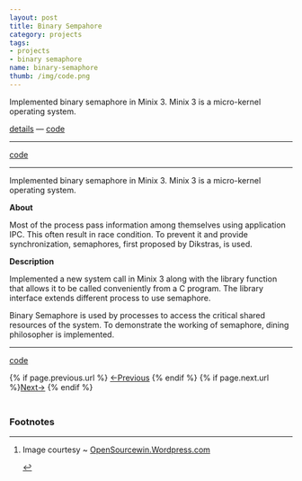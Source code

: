 ```yaml
---
layout: post
title: Binary Sempahore
category: projects
tags: 
- projects
- binary semaphore
name: binary-semaphore
thumb: /img/code.png
---
```


<link rel="stylesheet" href="../css/styles.css.css" />

Implemented binary semaphore in Minix 3. Minix 3 is a micro-kernel operating system. 

[details][details] &mdash; [code][code]
<!-- truncate_here -->
- - -

[code][code]

- - -

Implemented binary semaphore in Minix 3. Minix 3 is a micro-kernel operating system. 

**About**

Most of the process pass information among themselves using application IPC. This often result in race condition. To prevent it and provide synchronization, semaphores, first proposed by Dikstras, is used. 

**Description**

Implemented a new system call in Minix 3 along with the library function that allows it to be called conveniently from a C program. The library interface extends different process to use semaphore. 

Binary Semaphore is used by processes to access the critical shared resources of the system. To demonstrate the working of semaphore, dining philosopher is implemented.

- - -

[code][code]

<nav class="pagination clear" style="padding-bottom:20px;">
{% if page.previous.url %} <a class="prev-item" href="{{page.previous.url}}" title="Previous Post: {{page.previous.title}}">&larr;Previous</a>   {% endif %}  {% if page.next.url %}<a class="next-item" href="{{page.next.url}}" title="Next Post: {{page.next.title}}">Next&rarr;</a>         {% endif %}
</nav>


[details]: /projects/binary-semaphore
[code]: https://github.com/tushar-sharma/dining_philosopher

<div class='footnotes'><h3>Footnotes</h3><hr />
  <ol>
    <li id='fn:1'>
         <p>Image courtesy ~ <a href="https://opensourcewin.wordpress.com/2012/03/16/what-is-minix-linux/" target="_blank">OpenSourcewin.Wordpress.com</a>
</p>
         <a href='#fnref:1' rev='footnote'>&#8617;</a>
    </li>
  </ol>
</div>

